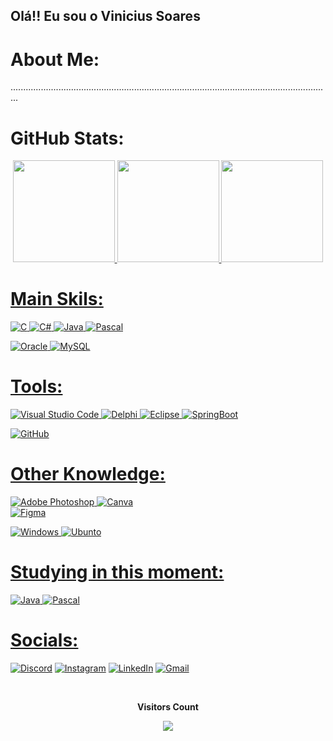 ## Olá!! Eu sou o Vinicius Soares
# About Me:
...............................................................................................................................

# GitHub Stats:

  <div align="Center">
  <a href="https://github.com/SoaresVini">
   <img height="163em" src="https://github-readme-stats.vercel.app/api?username=SoaresVini&theme=great-gatsby&hide_border=true&include_all_commits=true&count_private=false"/>
   
   <img height="163em" src="https://github-readme-streak-stats.herokuapp.com/?user=SoaresVini&theme=great-gatsby&hide_border=true"/>
    
   <img height="163em" src="https://github-readme-stats.vercel.app/api/top-langs/?username=SoaresVini&theme=great-gatsby&hide_border=true&include_all_commits=true&count_private=false&layout=compact"/>
    
</div>

# Main Skils:
![C](https://img.shields.io/badge/c-0D1117.svg?style=for-the-badge&logo=c&logoColor=white)
![C#](https://img.shields.io/badge/c%23-0D1117.svg?style=for-the-badge&logo=c-sharp&logoColor=white) 
![Java](https://img.shields.io/badge/java-0D1117.svg?style=for-the-badge&logo=java&logoColor=white) 
![Pascal](https://img.shields.io/badge/-Pascal-0D1117?style=for-the-badge&logo=Pascal&labelColor=0D1117)

![Oracle](https://img.shields.io/badge/Oracle-0D1117?style=for-the-badge&logo=oracle&logoColor=white) 
![MySQL](https://img.shields.io/badge/mysql-0D1117.svg?style=for-the-badge&logo=mysql&logoColor=white) 


# Tools:

![Visual Studio Code](https://img.shields.io/badge/-Visual%20Studio%20Code-0D1117?style=for-the-badge&logo=visual-studio-code&logoColor=007ACC&labelColor=0D1117)
![Delphi](https://img.shields.io/badge/Delphi_RAD_Studio-0D1117?style=for-the-badge&logo=delphi&logoColor=white)
![Eclipse](https://img.shields.io/badge/-eclipse-0D1117?style=for-the-badge&logo=eclipse&logoColor=2C2255&labelColor=0D1117)
![SpringBoot](https://img.shields.io/badge/SpringBoot-6DB33F?style=for-the-badge&logo=Spring&logoColor=white)

![GitHub](https://img.shields.io/badge/-GitHub-0D1117?style=for-the-badge&logo=github&labelColor=0D1117)

# Other Knowledge:
  
![Adobe Photoshop](https://img.shields.io/badge/adobephotoshop-0D1117.svg?style=for-the-badge&logo=adobephotoshop&logoColor=white) 
![Canva](https://img.shields.io/badge/Canva-0D1117.svg?style=for-the-badge&logo=Canva&logoColor=white) 	
![Figma](https://img.shields.io/badge/figma-0D1117.svg?style=for-the-badge&logo=figma&logoColor=white)
  
![Windows](https://img.shields.io/badge/-Windows-0D1117?style=for-the-badge&logo=windows&labelColor=0D1117)
![Ubunto](https://img.shields.io/badge/Ubuntu-0D1117?style=for-the-badge&logo=ubuntu&logoColor=0D1117)

# Studying in this moment:
![Java](https://img.shields.io/badge/java-0D1117.svg?style=for-the-badge&logo=java&logoColor=white) 
![Pascal](https://img.shields.io/badge/-Pascal-0D1117?style=for-the-badge&logo=Pascal&labelColor=0D1117)

# Socials:
[![Discord](https://img.shields.io/badge/Discord-%237289DA.svg?logo=discord&logoColor=white)](https://discord.gg/atreta#9896) 
[![Instagram](https://img.shields.io/badge/Instagram-%23E4405F.svg?logo=Instagram&logoColor=white)](https://www.instagram.com/soares_vini_/) 
[![LinkedIn](https://img.shields.io/badge/LinkedIn-%230077B5.svg?logo=linkedin&logoColor=white)](https://www.linkedin.com/in/vinicius-soares-50387b261/) 
[![Gmail](https://img.shields.io/badge/Gmail-D14836?logo=gmail&logoColor=white)]()
  
<div align="center">
<br><p align="centre"><b>Visitors Count</b></p>  
<p align="center"><img align="center" src="https://profile-counter.glitch.me/{SoaresVini}/count.svg" /></p> 
<br></div>
  
  
  

  
  
  
  


